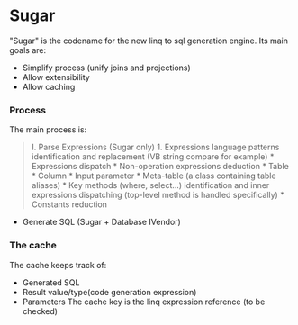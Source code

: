 # Sugar #

"Sugar" is the codename for the new linq to sql generation engine.
Its main goals are:
  * Simplify process (unify joins and projections)
  * Allow extensibility
  * Allow caching

### Process ###

The main process is:
> I. Parse Expressions (Sugar only)
    1. Expressions language patterns identification and replacement (VB string compare for example)
    * Expressions dispatch
      * Non-operation expressions deduction
        * Table
        * Column
        * Input parameter
        * Meta-table (a class containing table aliases)
      * Key methods (where, select...) identification and inner expressions dispatching (top-level method is handled specifically)
    * Constants reduction
  * Generate SQL (Sugar + Database IVendor)

### The cache ###

The cache keeps track of:
  * Generated SQL
  * Result value/type(code generation expression)
  * Parameters
The cache key is the linq expression reference (to be checked)